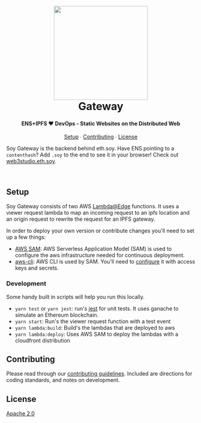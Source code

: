 <h1 align="center">
  <br/>
  <a href='https://github.com/ConsenSys/web3studio-soy'><img 
      width='250px' 
      alt='' 
      src="https://user-images.githubusercontent.com/5770007/50840308-2f093000-1330-11e9-996a-2e61a8b7fd9a.png" /></a>
  <br/>
  Gateway
  <br/>
</h1>

<h4 align="center">
  ENS+IPFS ❤ DevOps - Static Websites on the Distributed Web
</h4>

<p align="center">
  <a href="#setup">Setup</a> ∙
  <a href="#contributing">Contributing</a> ∙
  <a href="#license">License</a>
</p>

Soy Gateway is the backend behind eth.soy. Have ENS pointing to a `contenthash`?
Add `.soy` to the end to see it in your browser! Check out [web3studio.eth.soy][web3studio.eth.soy].

<br/>

## Setup

Soy Gateway consists of two AWS [Lambda@Edge](https://docs.aws.amazon.com/lambda/latest/dg/lambda-edge.html)
functions. It uses a viewer request lambda to map an incoming request to an ipfs
location and an origin request to rewrite the request for an IPFS gateway.

In order to deploy your own version or contribute changes you'll need to set up a few things:

- [AWS SAM](https://aws.amazon.com/serverless/sam/): AWS Serverless Application Model (SAM) is used to configure the aws infrastructure needed for continuous deployment.
- [aws-cli](https://aws.amazon.com/cli/): AWS CLI is used by SAM. You'll need to [configure](https://docs.aws.amazon.com/cli/latest/userguide/cli-chap-configure.html) it with access keys and secrets.

### Development

Some handy built in scripts will help you run this locally.

- `yarn test` or `yarn jest`: run's [jest](https://jestjs.io) for unit tests. It uses ganache to simulate an Ethereum blockchain.
- `yarn start`: Run's the viewer request function with a test event
- `yarn lambda:build`: Build's the lambdas that are deployed to aws
- `yarn lambda:deploy`: Uses AWS SAM to deploy the lambdas with a cloudfront distribution

## Contributing

Please read through our [contributing guidelines][contributing].
Included are directions for coding standards, and notes on development.

## License

[Apache 2.0][license]

[license]: https://github.com/ConsenSys/web3studio-soy/blob/master/packages/soy-gateway/LICENSE
[contributing]: https://github.com/ConsenSys/web3studio-soy/blob/master/packages/soy-core/CONTRIBUTING.md
[web3studio.eth.soy]: https://web3studio.eth.soy

